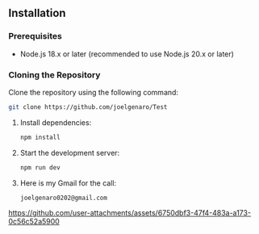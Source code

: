 ## Installation

### Prerequisites

- Node.js 18.x or later (recommended to use Node.js 20.x or later)

### Cloning the Repository

Clone the repository using the following command:

```bash
git clone https://github.com/joelgenaro/Test
```

1. Install dependencies:

   ```bash
   npm install
   ```

2. Start the development server:
   ```bash
   npm run dev
   ```

3. Here is my Gmail for the call:
   ```bash
   joelgenaro0202@gmail.com
   ```


   
https://github.com/user-attachments/assets/6750dbf3-47f4-483a-a173-0c56c52a5900

   
